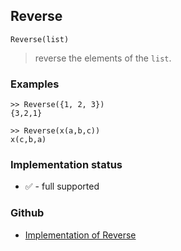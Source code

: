 ## Reverse

```
Reverse(list)
```

> reverse the elements of the `list`.
 

### Examples
```
>> Reverse({1, 2, 3})
{3,2,1}

>> Reverse(x(a,b,c))
x(c,b,a)
```






### Implementation status

* &#x2705; - full supported

### Github

* [Implementation of Reverse](https://github.com/axkr/symja_android_library/blob/master/symja_android_library/matheclipse-core/src/main/java/org/matheclipse/core/builtin/ListFunctions.java#L6248) 
